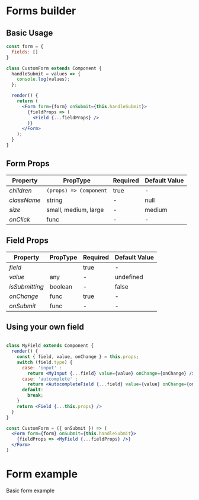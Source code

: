 # Forms builder

## Basic Usage

```jsx
const form = {
  fields: []
}

class CustomForm extends Component {
  handleSubmit = values => {
    console.log(values);
  };

  render() {
    return (
      <Form form={form} onSubmit={this.handleSubmit}>
        {fieldProps => (
          <Field {...fieldProps} />
        )}
      </Form>
    );
  }
}

```

## Form Props

| Property     | PropType                   | Required | Default Value |
| ------------ | -------------------------- | -------- | ------------- |
| *children*   | `(props) => Component`     | true     | -             |
| *className*  | string                     | -        | null          |
| *size*       | small, medium, large       | -        | medium        |
| *onClick*    | func                       | -        | -             |



## Field Props

| Property       | PropType            | Required | Default Value |
| -------------- | ------------------- | -------- | ------------- |
| *field*        |                     | true     | -             |
| *value*        | any                 | -        | undefined     |
| *isSubmitting* | boolean             | -        | false         |
| *onChange*     | func                | true     | -             |
| *onSubmit*     | func                | -        | -             |


## Using your own field
```jsx

class MyField extends Component {  
  render() {  
    const { field, value, onChange } = this.props;
    switch (field.type) {
      case: 'input' :
        return <MyInput {...field} value={value} onChange={onChange} />;
      case: 'autcomplete' :
        return <AutocompleteField {...field} value={value} onChange={onChange} />;
      default:
        break;
    }
    return <Field {...this.props} />
  }
}

const CustomForm = ({ onSubmit }) => (
  <Form form={form} onSubmit={this.handleSubmit}>
    {fieldProps => <MyField {...fieldProps} />}
  </Form>  
)

```


# Form example

Basic form example
